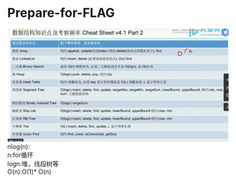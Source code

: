 # Prepare-for-FLAG
![image](https://github.com/JiruWang19971997/Prepare-for-FLAG/blob/main/%E5%B1%8F%E5%B9%95%E6%88%AA%E5%9B%BE%202022-03-28%20205155.jpg)
nlog(n):  
  n:for循环  
  logn:堆，线段树等  
O(n):O(1)* O(n)
